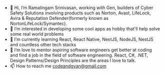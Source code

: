 - 👋 Hi, I’m Ramalingam Srinivasan, working with Gen, builders of Cyber Safety Solutions involving products such as Norton, Avast, LifeLock, Avira & Reputation Defender(formerly known as NortonLifeLock/Symantec). 
- 👀 I’m interested in developing some cool apps as hobby that'll help solve some real world problems
- 🌱 I’m currently learning React, React Native, NextJS, NodeJS, NestJS and countless other tech stacks
- 💞️ I’m love to mentor aspiring software engineers get better at coding and find a job in the field of software engineering. React, C#, .NET, Design Patterns/Design Principles are the areas I love to talk.
- 📫 How to reach me codeandgyan@gmail.com

<!---
codeandgyan/codeandgyan is a ✨ special ✨ repository because its `README.md` (this file) appears on your GitHub profile.
You can click the Preview link to take a look at your changes.
--->

